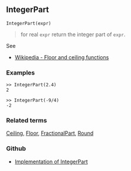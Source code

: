 ## IntegerPart

```
IntegerPart(expr)
```

> for real `expr` return the integer part of `expr`.
 
See
* [Wikipedia - Floor and ceiling functions](https://en.wikipedia.org/wiki/Floor_and_ceiling_functions)

### Examples

```
>> IntegerPart(2.4)
2

>> IntegerPart(-9/4)
-2
```

### Related terms 
[Ceiling](Ceiling.md), [Floor](Floor.md), [FractionalPart](FractionalPart.md), [Round](Round.md)

### Github

* [Implementation of IntegerPart](https://github.com/axkr/symja_android_library/blob/master/symja_android_library/matheclipse-core/src/main/java/org/matheclipse/core/builtin/IntegerFunctions.java#L938) 

